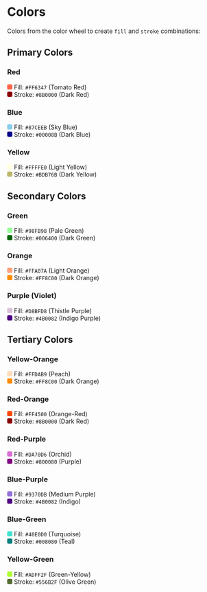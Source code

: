 # Colors

Colors from the color wheel to create `fill` and `stroke` combinations:

## Primary Colors

### Red

<span style="display:inline-block; width:12px; height:12px; background-color:#FF6347; border-radius:3px;"></span> Fill: `#FF6347` (Tomato Red)  
<span style="display:inline-block; width:12px; height:12px; background-color:#8B0000; border-radius:3px;"></span> Stroke: `#8B0000` (Dark Red)

### Blue

<span style="display:inline-block; width:12px; height:12px; background-color:#87CEEB; border-radius:3px;"></span> Fill: `#87CEEB` (Sky Blue)  
<span style="display:inline-block; width:12px; height:12px; background-color:#00008B; border-radius:3px;"></span> Stroke: `#00008B`
(Dark Blue)

### Yellow

<span style="display:inline-block; width:12px; height:12px; background-color:#FFFFE0; border-radius:3px;"></span> Fill: `#FFFFE0` (Light Yellow)  
<span style="display:inline-block; width:12px; height:12px; background-color:#BDB76B; border-radius:3px;"></span> Stroke: `#BDB76B` (Dark Yellow)

## Secondary Colors

### Green

<span style="display:inline-block; width:12px; height:12px; background-color:#98FB98; border-radius:3px;"></span> Fill: `#98FB98` (Pale Green)  
<span style="display:inline-block; width:12px; height:12px; background-color:#006400; border-radius:3px;"></span> Stroke: `#006400` (Dark Green)

### Orange

<span style="display:inline-block; width:12px; height:12px; background-color:#FFA07A; border-radius:3px;"></span> Fill: `#FFA07A` (Light Orange)  
<span style="display:inline-block; width:12px; height:12px; background-color:#FF8C00; border-radius:3px;"></span> Stroke: `#FF8C00` (Dark Orange)

### Purple (Violet)

<span style="display:inline-block; width:12px; height:12px; background-color:#D8BFD8; border-radius:3px;"></span> Fill: `#D8BFD8` (Thistle Purple)  
<span style="display:inline-block; width:12px; height:12px; background-color:#4B0082; border-radius:3px;"></span> Stroke: `#4B0082` (Indigo Purple)

## Tertiary Colors

### Yellow-Orange

<span style="display:inline-block; width:12px; height:12px; background-color:#FFDAB9; border-radius:3px;"></span> Fill: `#FFDAB9` (Peach)  
<span style="display:inline-block; width:12px; height:12px; background-color:#FF8C00; border-radius:3px;"></span> Stroke: `#FF8C00` (Dark Orange)

### Red-Orange

<span style="display:inline-block; width:12px; height:12px; background-color:#FF4500; border-radius:3px;"></span> Fill: `#FF4500` (Orange-Red)  
<span style="display:inline-block; width:12px; height:12px; background-color:#8B0000; border-radius:3px;"></span> Stroke: `#8B0000` (Dark Red)

### Red-Purple

<span style="display:inline-block; width:12px; height:12px; background-color:#DA70D6; border-radius:3px;"></span> Fill: `#DA70D6` (Orchid)  
<span style="display:inline-block; width:12px; height:12px; background-color:#800080; border-radius:3px;"></span> Stroke: `#800080` (Purple)

### Blue-Purple

<span style="display:inline-block; width:12px; height:12px; background-color:#9370DB; border-radius:3px;"></span> Fill: `#9370DB` (Medium Purple)  
<span style="display:inline-block; width:12px; height:12px; background-color:#4B0082; border-radius:3px;"></span> Stroke: `#4B0082` (Indigo)

### Blue-Green

<span style="display:inline-block; width:12px; height:12px; background-color:#40E0D0; border-radius:3px;"></span> Fill: `#40E0D0` (Turquoise)  
<span style="display:inline-block; width:12px; height:12px; background-color:#008080; border-radius:3px;"></span> Stroke: `#008080` (Teal)

### Yellow-Green

<span style="display:inline-block; width:12px; height:12px; background-color:#ADFF2F; border-radius:3px;"></span> Fill: `#ADFF2F` (Green-Yellow)  
<span style="display:inline-block; width:12px; height:12px; background-color:#556B2F; border-radius:3px;"></span> Stroke: `#556B2F` (Olive Green)